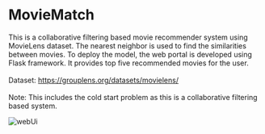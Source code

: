 # MovieMatch
This is a collaborative filtering based movie recommender system using MovieLens dataset. The nearest neighbor is used to find the similarities between movies. To deploy the model, the web portal is developed using Flask framework. It provides top five recommended movies for the user.<br><br>
Dataset:  https://grouplens.org/datasets/movielens/
<br><br>Note: This includes the cold start problem as this is a collaborative filtering based system.

![webUi](https://github.com/pramodiperera/MovieMatch/blob/main/web.PNG)
